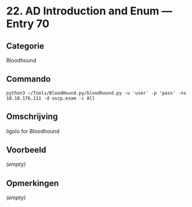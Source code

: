 # 22. AD Introduction and Enum — Entry 70

## Categorie

Bloodhound

## Commando

```
python3 ~/Tools/BloodHound.py/bloodhound.py -u 'user' -p 'pass' -ns 10.10.176.111 -d oscp.exam -c All
```

## Omschrijving

ligolo for Bloodhound

## Voorbeeld

_(empty)_

## Opmerkingen

_(empty)_

